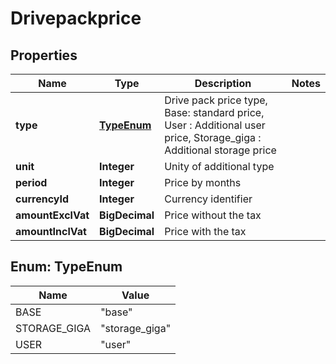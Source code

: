 

# Drivepackprice


## Properties

| Name | Type | Description | Notes |
|------------ | ------------- | ------------- | -------------|
|**type** | [**TypeEnum**](#TypeEnum) | Drive pack price type, Base: standard price, User : Additional user price, Storage_giga : Additional storage price |  |
|**unit** | **Integer** | Unity of additional type |  |
|**period** | **Integer** | Price by months |  |
|**currencyId** | **Integer** | Currency identifier |  |
|**amountExclVat** | **BigDecimal** | Price without the tax |  |
|**amountInclVat** | **BigDecimal** | Price with the tax |  |



## Enum: TypeEnum

| Name | Value |
|---- | -----|
| BASE | &quot;base&quot; |
| STORAGE_GIGA | &quot;storage_giga&quot; |
| USER | &quot;user&quot; |



